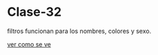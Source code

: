 # Clase-32


 filtros funcionan para los nombres, colores y sexo.
 

   
   
   [ver como se ve](https://rosalybt.github.io/Clase-32/)
